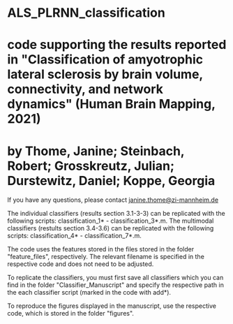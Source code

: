 # ALS_PLRNN_classification
# code supporting the results reported in "Classification of amyotrophic lateral sclerosis by brain volume, connectivity, and network dynamics" (Human Brain Mapping, 2021)
# by Thome, Janine; Steinbach, Robert; Grosskreutz, Julian; Durstewitz, Daniel; Koppe, Georgia

If you have any questions, please contact janine.thome@zi-mannheim.de

The individual classifiers (results section 3.1-3-3) can be replicated with the following scripts: classification_1* - classification_3*.m.
The multimodal classifiers (restults section 3.4-3.6) can be replicated with the following scripts: classification_4* - classification_7*.m.

The code uses the features stored in the files stored in the folder "feature_files", respectively. The relevant filename is specified in the respective code and does not need to be adjusted. 

To replicate the classifiers, you must first save all classifiers which you can find in the folder "Classifier_Manuscript" and specify the respective path in the each classifier script (marked in the code with add*).

To reproduce the figures displayed in the manuscript, use the respective code, which is stored in the folder "figures".
